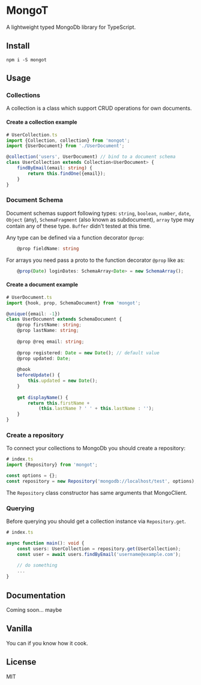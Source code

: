 # MongoT

A lightweight typed MongoDb library for TypeScript.

## Install

`npm i -S mongot`

## Usage

### Collections

A collection is a class which support CRUD operations for own 
documents.

#### Create a collection example

```ts
# UserCollection.ts
import {Collection, collection} from 'mongot'; 
import {UserDocument} from './UserDocument';

@collection('users', UserDocument) // bind to a document schema
class UserCollection extends Collection<UserDocument> {
    findByEmail(email: string) {
        return this.findOne({email});
    }
}

```

### Document Schema

Document schemas support following types: `string`, `boolean`, `number`,
`date`, `Object` (any), `SchemaFragment` (also known as subdocument), 
`array` type may contain any of these type. 
`Buffer` didn't tested at this time.

Any type can be defined via a function decorator `@prop`:

```ts
    @prop fieldName: string
```

For arrays you need pass a proto to the function decorator `@prop`
like as:

```ts
    @prop(Date) loginDates: SchemaArray<Date> = new SchemaArray();
```

#### Create a document example

```ts
# UserDocument.ts
import {hook, prop, SchemaDocument} from 'mongot';

@unique({email: -1})
class UserDocument extends SchemaDocument {
    @prop firstName: string;
    @prop lastName: string;
    
    @prop @req email: string;
    
    @prop registered: Date = new Date(); // default value
    @prop updated: Date;
    
    @hook
    beforeUpdate() {
        this.updated = new Date();
    }
    
    get displayName() {
        return this.firstName + 
            (this.lastName ? ' ' + this.lastName : '');
    }
}

```

### Create a repository

To connect your collections to MongoDb you should create a repository:

```ts
# index.ts
import {Repository} from 'mongot';

const options = {};
const repository = new Repository('mongodb://localhost/test', options);
```

The `Repository` class constructor has same arguments that MongoClient.

### Querying

Before querying you should get a collection instance via 
`Repository.get`.

```ts
# index.ts

async function main(): void {
    const users: UserCollection = repository.get(UserCollection);
    const user = await users.findByEmail('username@example.com');
    
    // do something
    ...
}
```

## Documentation

Coming soon... maybe

## Vanilla

You can if you know how it cook.

## License

MIT
